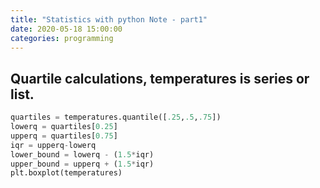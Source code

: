```yaml
---
title: "Statistics with python Note - part1"
date: 2020-05-18 15:00:00
categories: programming
---
```


## Quartile calculations, temperatures is series or list.
```python
quartiles = temperatures.quantile([.25,.5,.75])
lowerq = quartiles[0.25]
upperq = quartiles[0.75]
iqr = upperq-lowerq
lower_bound = lowerq - (1.5*iqr)
upper_bound = upperq + (1.5*iqr)
plt.boxplot(temperatures)
```
